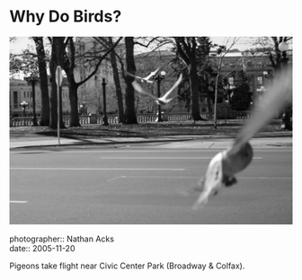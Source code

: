 # Why Do Birds?

![A black-and-white image of three pigeons flying low across a city street towards a park on the opposite side](assets/2005-11-20-why-do-birds.webp)

photographer:: Nathan Acks  
date:: 2005-11-20

Pigeons take flight near Civic Center Park (Broadway & Colfax).

